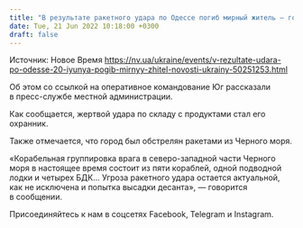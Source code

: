 ```yaml
---
title: "В результате ракетного удара по Одессе погиб мирный житель — горсовет"
date: Tue, 21 Jun 2022 10:18:00 +0300
draft: false
---
```

Источник: Новое Время https://nv.ua/ukraine/events/v-rezultate-udara-po-odesse-20-iyunya-pogib-mirnyy-zhitel-novosti-ukrainy-50251253.html


Об этом со ссылкой на оперативное командование Юг рассказали в пресс-службе местной администрации. 

Как сообщается, жертвой удара по складу с продуктами стал его охранник.

Также отмечается, что город был обстрелян ракетами из Черного моря.

«Корабельная группировка врага в северо-западной части Черного моря в настоящее время состоит из пяти кораблей, одной подводной лодки и четырех БДК… Угроза ракетного удара остается актуальной, как не исключена и попытка высадки десанта», — говорится в сообщении.

Присоединяйтесь к нам в соцсетях Facebook, Telegram и Instagram.
